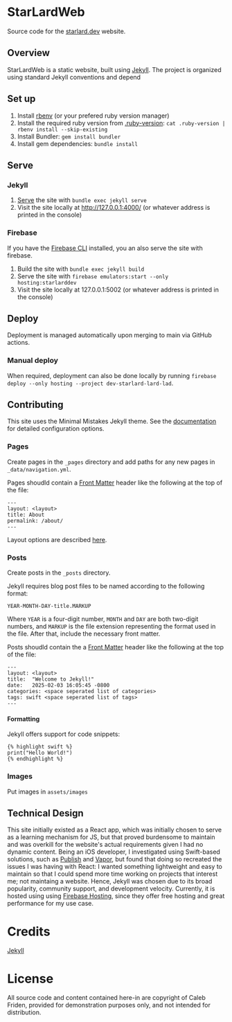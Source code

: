 # StarLardWeb

Source code for the [starlard.dev](https://starlard.dev) website.

## Overview

StarLardWeb is a static website, built using [Jekyll](https://jekyllrb.com). The project is organized using standard Jekyll conventions and depend

## Set up

1. Install [rbenv](https://github.com/rbenv/rbenv) (or your prefered ruby version manager)
2. Install the required ruby version from [.ruby-version](https://github.com/StarLard/StarLardWeb/blob/main/.ruby-version): `cat .ruby-version | rbenv install --skip-existing`
3. Install Bundler: `gem install bundler`
4. Install gem dependencies: `bundle install`

## Serve

### Jekyll
1. [Serve](https://jekyllrb.com/tutorials/using-jekyll-with-bundler/#serve-the-site) the site with `bundle exec jekyll serve`
2. Visit the site locally at http://127.0.0.1:4000/ (or whatever address is printed in the console)

### Firebase
If you have the [Firebase CLI](https://firebase.google.com/docs/cli#install_the_firebase_cli) installed, you an also serve the site with firebase.
1. Build the site with `bundle exec jekyll build`
2. Serve the site with `firebase emulators:start --only hosting:starlarddev`
2. Visit the site locally at 127.0.0.1:5002 (or whatever address is printed in the console)

## Deploy

Deployment is managed automatically upon merging to main via GitHub actions.

### Manual deploy

When required, deployment can also be done locally by running `firebase deploy --only hosting --project dev-starlard-lard-lad`.

## Contributing

This site uses the Minimal Mistakes Jekyll theme. See the [documentation](https://mmistakes.github.io/minimal-mistakes/docs/quick-start-guide/) for detailed configuration options.

### Pages

Create pages in the `_pages` directory and add paths for any new pages in `_data/navigation.yml`.

Pages shoudld contain a [Front Matter](https://jekyllrb.com/docs/front-matter/) header like the following at the top of the file:
```
---
layout: <layout>
title: About
permalink: /about/
---
```
Layout options are described [here](https://mmistakes.github.io/minimal-mistakes/docs/layouts/).

### Posts

Create posts in the `_posts` directory.

Jekyll requires blog post files to be named according to the following format:

`YEAR-MONTH-DAY-title.MARKUP`

Where `YEAR` is a four-digit number, `MONTH` and `DAY` are both two-digit numbers, and `MARKUP` is the file extension representing the format used in the file. After that, include the necessary front matter.

Posts shoudld contain the a [Front Matter](https://jekyllrb.com/docs/front-matter/) header like the following at the top of the file:
```
---
layout: <layout>
title:  "Welcome to Jekyll!"
date:   2025-02-03 16:05:45 -0800
categories: <space seperated list of categories>
tags: swift <space seperated list of tags>
---
```

#### Formatting

Jekyll offers support for code snippets:
```
{% highlight swift %}
print("Hello World!")
{% endhighlight %}
```

### Images

Put images in `assets/images`

## Technical Design

This site initially existed as a React app, which was initially chosen to serve as a learning mechanism for JS, but that proved burdensome to maintain and was overkill for the website's actual requirements given I had no dynamic content. Being an iOS developer, I investigated using Swift-based solutions, such as [Publish](https://github.com/JohnSundell/Publish) and [Vapor](https://github.com/vapor/vapor), but found that doing so recreated the issues I was having with React: I wanted something lightweight and easy to maintain so that I could spend more time working on projects that interest me; not maintaing a website. Hence, Jekyll was chosen due to its broad popularity, community support, and development velocity. Currently, it is hosted using using [Firebase Hosting](https://firebase.google.com/docs/hosting), since they offer free hosting and great performance for my use case.

# Credits

[Jekyll](https://github.com/jekyll/jekyll)

# License

All source code and content contained here-in are copyright of Caleb Friden, provided for demonstration purposes only, and not intended for distribution. 